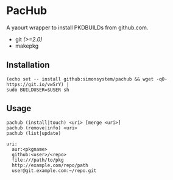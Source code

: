 # PacHub

A yaourt wrapper to install PKDBUILDs from github.com.

- git *(>=2.0)*
- makepkg

## Installation

    (echo set -- install github:simonsystem/pachub && wget -qO- https://git.io/vwSrY) | 
    sudo BUILDUSER=$USER sh

## Usage

    pachub (install|touch) <uri> [merge <uri>]
    pachub (remove|info) <uri>
    pachub (list|update)

    uri:
      aur:<pkgname>
      github:<user>/<repo>
      file:///path/to/pkg
      http://example.com/repo/path
      user@git.example.com:~/repo.git